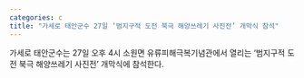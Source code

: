 ```yaml
---
categories: c
title: "가세로 태안군수 27일 ‘범지구적 도전 북극 해양쓰레기 사진전’ 개막식 참석"
---
```

가세로 태안군수는 27일 오후 4시 소원면 유류피해극복기념관에서 열리는 ‘범지구적 도전 북극 해양쓰레기 사진전’ 개막식에 참석한다.